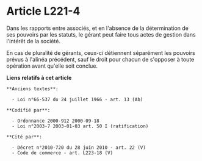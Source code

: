 # Article L221-4

Dans les rapports entre associés, et en l'absence de la détermination de ses pouvoirs par les statuts, le gérant peut faire
tous actes de gestion dans l'intérêt de la société.

En cas de pluralité de gérants, ceux-ci détiennent séparément les pouvoirs prévus à l'alinéa précédent, sauf le droit pour
chacun de s'opposer à toute opération avant qu'elle soit conclue.

**Liens relatifs à cet article**

	**Anciens textes**:

	  - Loi n°66-537 du 24 juillet 1966 - art. 13 (Ab)

	**Codifié par**:

	  - Ordonnance 2000-912 2000-09-18
	  - Loi n°2003-7 2003-01-03 art. 50 I (ratification)

	**Cité par**:

	  - Décret n°2010-720 du 28 juin 2010 - art. 22 (V)
	  - Code de commerce - art. L223-18 (V)
